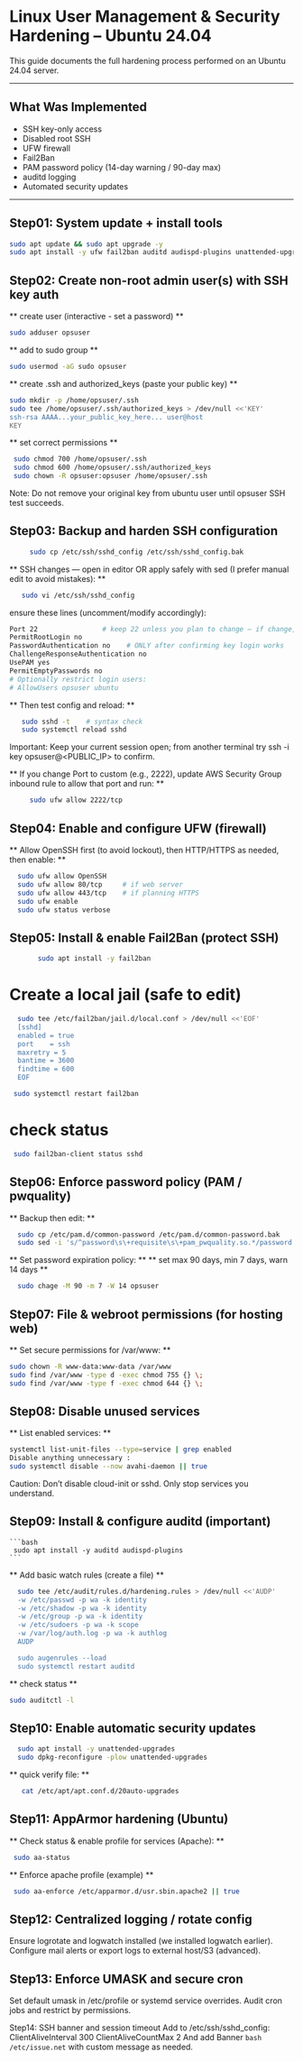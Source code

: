 # Linux User Management & Security Hardening – Ubuntu 24.04

This guide documents the full hardening process performed on an Ubuntu 24.04 server.

---

## What Was Implemented
- SSH key-only access  
- Disabled root SSH  
- UFW firewall  
- Fail2Ban  
- PAM password policy (14-day warning / 90-day max)  
- auditd logging  
- Automated security updates  

---

## Step01: System update + install tools
```bash
sudo apt update && sudo apt upgrade -y
sudo apt install -y ufw fail2ban auditd audispd-plugins unattended-upgrades logwatch libpam-pwquality

```
## Step02: Create non-root admin user(s) with SSH key auth
  ** create user (interactive - set a password) **
   
```bash
sudo adduser opsuser
```
  ** add to sudo group **
 
  ```bash
  sudo usermod -aG sudo opsuser
```
  ** create .ssh and authorized_keys (paste your public key) **
  ```bash
  sudo mkdir -p /home/opsuser/.ssh
  sudo tee /home/opsuser/.ssh/authorized_keys > /dev/null <<'KEY'
  ssh-rsa AAAA...your_public_key_here... user@host
  KEY
```
 
  
  ** set correct permissions **
   ```bash
    sudo chmod 700 /home/opsuser/.ssh
    sudo chmod 600 /home/opsuser/.ssh/authorized_keys
    sudo chown -R opsuser:opsuser /home/opsuser/.ssh
   ```
 
  
  
  Note: Do not remove your original key from ubuntu user until opsuser SSH test succeeds.


## Step03: Backup and harden SSH configuration
  ```bash
       sudo cp /etc/ssh/sshd_config /etc/ssh/sshd_config.bak
```
  

 ** SSH changes — open in editor OR apply safely with sed (I prefer manual edit to avoid mistakes): **
   ```bash
      sudo vi /etc/ssh/sshd_config
```
  
  

  ensure these lines (uncomment/modify accordingly):
  ```bash
  Port 22                # keep 22 unless you plan to change — if change, update AWS SG
  PermitRootLogin no
  PasswordAuthentication no    # ONLY after confirming key login works
  ChallengeResponseAuthentication no
  UsePAM yes
  PermitEmptyPasswords no
  # Optionally restrict login users:
  # AllowUsers opsuser ubuntu
```

  
  ** Then test config and reload: **
  ```bash
     sudo sshd -t    # syntax check
     sudo systemctl reload sshd
  ```
  
  
  Important: Keep your current session open; from another terminal try ssh -i key opsuser@<PUBLIC_IP> to confirm.
  
  ** If you change Port to custom (e.g., 2222), update AWS Security Group inbound rule to allow that port and run: **
  ```bash
       sudo ufw allow 2222/tcp
  ```



## Step04: Enable and configure UFW (firewall)
 ** Allow OpenSSH first (to avoid lockout), then HTTP/HTTPS as needed, then enable: **
  ```bash
    sudo ufw allow OpenSSH
    sudo ufw allow 80/tcp     # if web server
    sudo ufw allow 443/tcp    # if planning HTTPS
    sudo ufw enable
    sudo ufw status verbose
  ```
  

 
## Step05:  Install & enable Fail2Ban (protect SSH)
```bash
       sudo apt install -y fail2ban
  ```
  
# Create a local jail (safe to edit)
```bash
  sudo tee /etc/fail2ban/jail.d/local.conf > /dev/null <<'EOF'
  [sshd]
  enabled = true
  port    = ssh
  maxretry = 5
  bantime = 3600
  findtime = 600
  EOF
  ```
  ```bash
   sudo systemctl restart fail2ban
  ```

 

# check status
```bash
 sudo fail2ban-client status sshd
  ```
 
 
## Step06: Enforce password policy (PAM / pwquality)
  ** Backup then edit: **
  ```bash
    sudo cp /etc/pam.d/common-password /etc/pam.d/common-password.bak
    sudo sed -i 's/^password\s\+requisite\s\+pam_pwquality.so.*/password requisite pam_pwquality.so retry=3 minlen=12 difok=3/' /etc/pam.d/common-password || true
  ```
    


  ** Set password expiration policy: **
  ** set max 90 days, min 7 days, warn 14 days **
  
  ```bash
    sudo chage -M 90 -m 7 -W 14 opsuser
  ```
    
 
## Step07: File & webroot permissions (for hosting web)
  ** Set secure permissions for /var/www: **
  ```bash
  sudo chown -R www-data:www-data /var/www
  sudo find /var/www -type d -exec chmod 755 {} \;
  sudo find /var/www -type f -exec chmod 644 {} \;
  ```
  

## Step08: Disable unused services
  ** List enabled services: **
  ```bash
  systemctl list-unit-files --type=service | grep enabled
  Disable anything unnecessary :
  sudo systemctl disable --now avahi-daemon || true
  ```
  
  Caution: Don’t disable cloud-init or sshd. Only stop services you understand.

## Step09: Install & configure auditd (important)
    ```bash
     sudo apt install -y auditd audispd-plugins
    ```
 

  ** Add basic watch rules (create a file) **
  ```bash
    sudo tee /etc/audit/rules.d/hardening.rules > /dev/null <<'AUDP'
    -w /etc/passwd -p wa -k identity
    -w /etc/shadow -p wa -k identity
    -w /etc/group -p wa -k identity
    -w /etc/sudoers -p wa -k scope
    -w /var/log/auth.log -p wa -k authlog
    AUDP
  
    sudo augenrules --load
    sudo systemctl restart auditd
  ```
 


  ** check status **
  ```bash
  sudo auditctl -l
  ```
 
  
  
## Step10: Enable automatic security updates
```bash
  sudo apt install -y unattended-upgrades
  sudo dpkg-reconfigure -plow unattended-upgrades
```
  

  ** quick verify file: **
```bash
   cat /etc/apt/apt.conf.d/20auto-upgrades
```
  
  
  
## Step11: AppArmor hardening (Ubuntu)
 ** Check status & enable profile for services (Apache): **
  ```bash
   sudo aa-status
```
  
  
  ** Enforce apache profile (example) **
  ```bash
   sudo aa-enforce /etc/apparmor.d/usr.sbin.apache2 || true
```
  

## Step12: Centralized logging / rotate config
  Ensure logrotate and logwatch installed (we installed logwatch earlier). Configure mail alerts or export logs to external host/S3 (advanced).

## Step13: Enforce UMASK and secure cron
  Set default umask in /etc/profile or systemd service overrides. Audit cron jobs and restrict by permissions.
  
Step14: SSH banner and session timeout
  Add to /etc/ssh/sshd_config:
  ClientAliveInterval 300
  ClientAliveCountMax 2
  And add Banner ```bash /etc/issue.net``` with custom message as needed.

